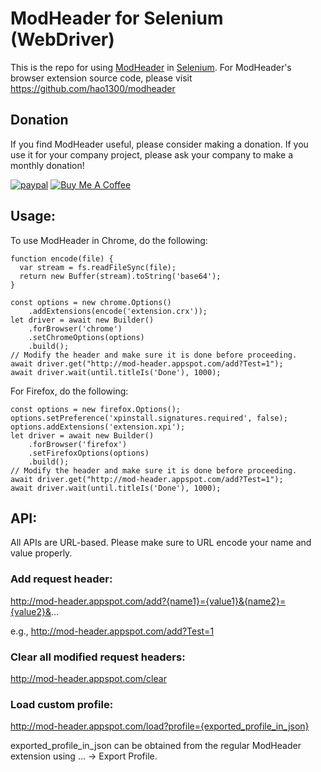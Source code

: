 # ModHeader for Selenium (WebDriver)

This is the repo for using [ModHeader](https://chrome.google.com/webstore/detail/modheader/idgpnmonknjnojddfkpgkljpfnnfcklj) in [Selenium](https://www.seleniumhq.org/). For ModHeader's browser extension source code, please visit https://github.com/hao1300/modheader

## Donation

If you find ModHeader useful, please consider making a donation. If you use it for your company project, please ask your company to make a monthly donation!

[![paypal](https://www.paypalobjects.com/en_US/i/btn/btn_donate_SM.gif)](https://www.paypal.com/cgi-bin/webscr?cmd=_donations&business=3XFKZ8PCRB8P6&currency_code=USD&amount=5&source=url)
<a href="https://www.buymeacoffee.com/scCieVdfj">
  <img src="https://www.buymeacoffee.com/assets/img/custom_images/yellow_img.png" alt="Buy Me A Coffee">
</a>

## Usage:

To use ModHeader in Chrome, do the following:
```
function encode(file) {
  var stream = fs.readFileSync(file);
  return new Buffer(stream).toString('base64');
}

const options = new chrome.Options()
    .addExtensions(encode('extension.crx'));
let driver = await new Builder()
    .forBrowser('chrome')
    .setChromeOptions(options)
    .build();
// Modify the header and make sure it is done before proceeding.
await driver.get("http://mod-header.appspot.com/add?Test=1");
await driver.wait(until.titleIs('Done'), 1000);
```

For Firefox, do the following:
```
const options = new firefox.Options();
options.setPreference('xpinstall.signatures.required', false);
options.addExtensions('extension.xpi');
let driver = await new Builder()
    .forBrowser('firefox')
    .setFirefoxOptions(options)
    .build();
// Modify the header and make sure it is done before proceeding.
await driver.get("http://mod-header.appspot.com/add?Test=1");
await driver.wait(until.titleIs('Done'), 1000);
```

## API:

All APIs are URL-based. Please make sure to URL encode your name and value
properly.

### Add request header:
http://mod-header.appspot.com/add?{name1}={value1}&{name2}={value2}&...

e.g., http://mod-header.appspot.com/add?Test=1

### Clear all modified request headers:
http://mod-header.appspot.com/clear

### Load custom profile:
http://mod-header.appspot.com/load?profile={exported_profile_in_json}

exported_profile_in_json can be obtained from the regular ModHeader
extension using ... -> Export Profile.
